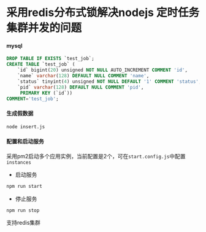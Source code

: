 # 采用redis分布式锁解决nodejs 定时任务集群并发的问题

#### mysql
```sql
DROP TABLE IF EXISTS `test_job`;
CREATE TABLE `test_job` ( 
    `id` bigint(20) unsigned NOT NULL AUTO_INCREMENT COMMENT 'id', 
    `name` varchar(128) DEFAULT NULL COMMENT 'name',
    `status` tinyint(4) unsigned NOT NULL DEFAULT '1' COMMENT 'status',
	`pid` varchar(128) DEFAULT NULL COMMENT 'pid',
     PRIMARY KEY (`id`))
COMMENT='test_job';
```

#### 生成假数据
```bash
node insert.js
```

#### 配置和启动服务
采用pm2启动多个应用实例，当前配置是2个，可在`start.config.js`中配置`instances`

* 启动服务
```bash
npm run start
```

* 停止服务
```bash
npm run stop
```

支持redis集群